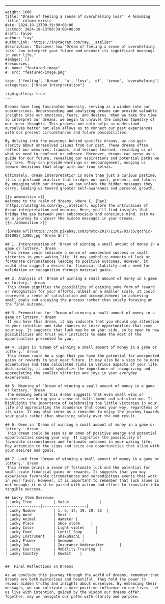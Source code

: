 ---
    weight: 1606
    title: "Dream of feeling a sense of overwhelming loss"  # Assuming 'title' column exists
    date: 2024-10-13T00:39:00+08:00
    lastmod: 2024-10-13T00:39:00+08:00
    draft: false
    author: "ray"
    authorLink: "https://instagram.com/ray._.atelier"
    description: "Discover how 'Dream of feeling a sense of overwhelming loss' can interpret your future and uncover its significant meanings in your life."
    #images: []
    #resources:
    #- name: "featured-image"
    #  src: "featured-image.png"
    
    tags: ['feeling', 'Dream', 'a', 'loss', 'of', 'sense', 'overwhelming']
    categories: ["Dream Interpretation"]
    
    lightgallery: true
    ---
    
    Dreams have long fascinated humanity, serving as a window into our subconscious. Understanding and analyzing dreams can provide valuable insights into our emotions, fears, and desires. When we take the time to interpret our dreams, we begin to unravel the complex tapestry of our inner thoughts. This process not only helps us understand ourselves better but also allows us to connect our past experiences with our present circumstances and future possibilities.
    
    By delving into the meanings behind specific dreams, we can gain clarity about unresolved issues from our past. These dreams often reflect our memories, traumas, and lessons learned, reminding us of what we need to confront or embrace. Moreover, dreams can serve as a guide for our future, revealing our aspirations and potential paths we may take. They can provide warnings or encouragement, nudging us toward decisions that align with our true selves.
    
    Ultimately, dream interpretation is more than just a curious pastime; it is a profound practice that bridges our past, present, and future. By engaging with our dreams, we can unlock the hidden messages they carry, leading us toward greater self-awareness and personal growth.
    
    {{< admonition >}}
    Welcome to the realm of dreams, where I, [Ray](https://instagram.com/ray._.atelier), explore the intricacies of dream interpretation and meaning. Here, you’ll find insights that bridge the gap between your subconscious and conscious mind. Join me on a journey to uncover the hidden messages in your dreams.
    {{< /admonition >}}
    
    ![Dream Grl](https://cdn.pixabay.com/photo/2017/11/02/03/35/gothic-2910057_1280.jpg "Dream Grl")
    
    ## 1. Interpretation of 'Dream of winning a small amount of money in a game or lottery.' dream
     This dream could indicate a sense of unexpected success or small victories in your waking life. It may symbolize moments of luck or fortunate circumstances leading to positive outcomes. However, it could also suggest a desire for financial stability and a need for validation or recognition through material gains.
    
    ## 2. Analysis of 'Dream of winning a small amount of money in a game or lottery.' dream
     This dream signifies the possibility of gaining some form of reward or recognition for your efforts, albeit on a smaller scale. It could represent a sense of satisfaction and accomplishment in achieving small goals and enjoying the process rather than solely focusing on the final outcome.
    
    ## 3. Premonition for 'Dream of winning a small amount of money in a game or lottery.' dream
     If you have this dream, it may indicate that you should pay attention to your intuition and take chances or seize opportunities that come your way. It suggests that luck may be on your side, so be open to new possibilities and trust your instincts to make the most of the opportunities presented to you.
    
    ## 4. Signs in 'Dream of winning a small amount of money in a game or lottery.' dream
     This dream could be a sign that you have the potential for unexpected gains or rewards in your near future. It may also be a sign to be more adventurous and take calculated risks in various aspects of your life. Additionally, it could symbolize the importance of recognizing and appreciating the smaller victories and joys in your everyday experiences.
    
    ## 5. Meaning of 'Dream of winning a small amount of money in a game or lottery.' dream
     The meaning behind this dream suggests that even small wins or successes can bring you a sense of fulfillment and satisfaction. It highlights the importance of celebrating the little victories in your life and appreciating the abundance that comes your way, regardless of its size. It may also serve as a reminder to enjoy the journey towards your goals rather than obsessing solely over the end result.
    
    ## 6. Omen in 'Dream of winning a small amount of money in a game or lottery.' dream
     This dream could be seen as an omen of positive energy and potential opportunities coming your way. It signifies the possibility of favorable circumstances and fortunate outcomes in your waking life. Pay attention to the signs and seize any opportunities that align with your desires and goals.
    
    ## 7. Luck from 'Dream of winning a small amount of money in a game or lottery.' dream
     This dream brings a sense of fortunate luck and the potential for small-scale financial gains or rewards. It suggests that you may experience favorable circumstances and serendipitous events that work in your favor. However, it is important to remember that luck alone is not enough; it must be paired with action and effort to translate into tangible success.
    
    ## Lucky Item Overview
    | Lucky Item          | Value              |
    |---------------|--------------------|
    | Lucky Number        | 1, 6, 17, 19, 20, 25  |
    | Lucky Word          | Rest |
    | Lucky Animal        | Hamster |
    | Lucky Place         | Shoe store     |
    | Lucky Color         | Light violet     |
    | Lucky Food          | Lentil Soup      |
    | Lucky Instrument    | Shakuhachi |
    | Lucky Flower        | Anemone    |
    | Lucky Job           | Insurance Underwriter       |
    | Lucky Exercise      | Mobility Training  |
    | Lucky Country       | Kuwait    |
    
    
    ##  Final Reflections on Dreams
    
    As we conclude this journey through the world of dreams, remember that dreams are both mysterious and beautiful. They hold the power to reveal hidden truths and insights about ourselves. By embracing their messages, we can cultivate a more positive influence in our lives. Let us live with intention, guided by the wisdom our dreams offer. Together, may we navigate our paths with clarity and purpose.
    